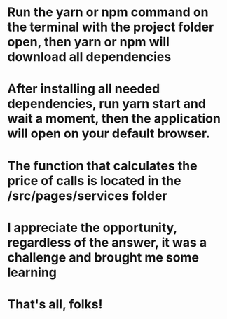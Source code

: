 # Run the yarn or npm command on the terminal with the project folder open, then yarn or npm will download all dependencies

# After installing all needed dependencies, run yarn start and wait a moment, then the application will open on your default browser.

# The function that calculates the price of calls is located in the /src/pages/services folder

# I appreciate the opportunity, regardless of the answer, it was a challenge and brought me some learning

# That's all, folks!
